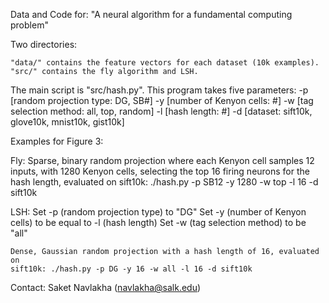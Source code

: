 Data and Code for: "A neural algorithm for a fundamental computing problem"


Two directories:

    "data/" contains the feature vectors for each dataset (10k examples).
    "src/" contains the fly algorithm and LSH.


The main script is "src/hash.py". This program takes five parameters:
    -p [random projection type: DG, SB#]
    -y [number of Kenyon cells: #]
    -w [tag selection method: all, top, random]
    -l [hash length: #]
    -d [dataset: sift10k, glove10k, mnist10k, gist10k]

Examples for Figure 3:

  Fly:
    Sparse, binary random projection where each Kenyon cell
    samples 12 inputs, with 1280 Kenyon cells, selecting the
    top 16 firing neurons for the hash length, evaluated on
    sift10k: ./hash.py -p SB12 -y 1280 -w top -l 16 -d sift10k

  LSH:
    Set -p (random projection type) to "DG"
    Set -y (number of Kenyon cells) to be equal to -l (hash length)
    Set -w (tag selection method) to be "all"

    Dense, Gaussian random projection with a hash length of 16, evaluated on
    sift10k: ./hash.py -p DG -y 16 -w all -l 16 -d sift10k

Contact: 
    Saket Navlakha (navlakha@salk.edu)